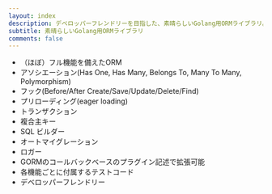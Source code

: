 ```yaml
---
layout: index
description: デベロッパーフレンドリーを目指した、素晴らしいGolang用ORMライブラリ。
subtitle: 素晴らしいGolang用ORMライブラリ
comments: false
---
```


* <i class="fa fa-arrow-circle-right" aria-hidden="true"></i> （ほぼ）フル機能を備えたORM
* <i class="fa fa-arrow-circle-right" aria-hidden="true"></i> アソシエーション(Has One, Has Many, Belongs To, Many To Many, Polymorphism)
* <i class="fa fa-arrow-circle-right" aria-hidden="true"></i> フック(Before/After Create/Save/Update/Delete/Find)
* <i class="fa fa-arrow-circle-right" aria-hidden="true"></i> プリローディング(eager loading)
* <i class="fa fa-arrow-circle-right" aria-hidden="true"></i> トランザクション
* <i class="fa fa-arrow-circle-right" aria-hidden="true"></i> 複合主キー
* <i class="fa fa-arrow-circle-right" aria-hidden="true"></i> SQL ビルダー
* <i class="fa fa-arrow-circle-right" aria-hidden="true"></i> オートマイグレーション
* <i class="fa fa-arrow-circle-right" aria-hidden="true"></i> ロガー
* <i class="fa fa-arrow-circle-right" aria-hidden="true"></i> GORMのコールバックベースのプラグイン記述で拡張可能
* <i class="fa fa-arrow-circle-right" aria-hidden="true"></i> 各機能ごとに付属するテストコード
* <i class="fa fa-arrow-circle-right" aria-hidden="true"></i> デベロッパーフレンドリー
